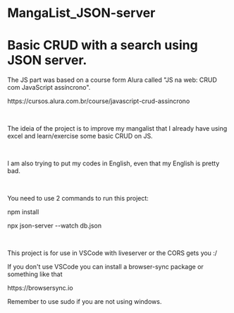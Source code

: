 # MangaList_JSON-server
<h1>Basic CRUD with a search using JSON server.</h1>

<p>The JS part was based on a course form Alura called "JS na web: CRUD com JavaScript assíncrono".</p>
<p>https://cursos.alura.com.br/course/javascript-crud-assincrono</p><br>

<p>The ideia of the project is to improve my mangalist that I already have using excel and learn/exercise some basic CRUD on JS.</p><br>

<p>I am also trying to put my codes in English, even that my English is pretty bad.</p><br>

<p>You need to use 2 commands to run this project:</p>
<p>npm install</p>
<p>npx json-server --watch db.json </p><br>

<p>This project is for use in VSCode with liveserver or the CORS gets you :/</p>
<p>If you don't use VSCode you can install a browser-sync package or something like that </p>
<p>https://browsersync.io</p>
<p>Remember to use sudo if you are not using windows.</p>
